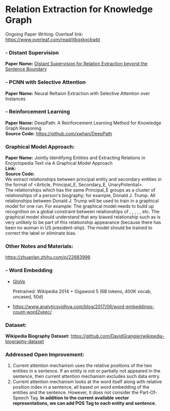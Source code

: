 # Relation Extraction for Knowledge Graph
Ongoing Paper Writing: Overleaf link: https://www.overleaf.com/read/jtbgxkxckwbt


### - Distant Supervision
**Paper Name:** [Distant Supervision for Relation Extraction beyond the Sentence Boundary](https://arxiv.org/pdf/1609.04873.pdf)  

### - PCNN with Selective Attention
**Paper Name:** Neural Reltaion Extraction with Selective Attention over Instances    

### - Reinforcement Learning
**Paper Name:** DeepPath: A Reinforcement Learning Method for Knowledge Graph Reasoning       
**Source Code:** https://github.com/xwhan/DeepPath   

### Graphical Model Approach:
**Paper Name:** Jointly Identifying Entities and Extracting Relations in Encyclopedia Text via A Graphical Model Approach   
**Link:**   
**Source Code:**    
We extract relationships between principal entity and secondary entities in the format of <Article, Principal_E, Secondary_E, UnaryPotential>.   
The relationships which has the same Principal_E groups as a cluster of relationships of a person's biography; for example, Donald J. Trump. All relationships between Donald J. Trump will be used to train in a graphical model for one run. For example: The graphical model needs to build up recognition on a global constraint between relationships of <isPresidentOfUSA>, <assumedOfficeDate>, <precededBy>, <politicalParty>, <netWorth>, etc. The graphical model should understand that any biased relationship such as <isAFemale> is very unlikely to be part of this relationship appearance (because there has been no woman in US president-ship). The model should be trained to correct the label or eliminate bias.    

### Other Notes and Materials:
https://zhuanlan.zhihu.com/p/22683996  

### - Word Embedding
- [GloVe](https://nlp.stanford.edu/projects/glove/)
    
    Pretrained: Wikipedia 2014 + Gigaword 5 (6B tokens, 400K vocab, uncased, 50d)
    
- https://www.analyticsvidhya.com/blog/2017/06/word-embeddings-count-word2veec/  

### Dataset:
**Wikipedia Biography Dataset:** https://github.com/DavidGrangier/wikipedia-biography-dataset

### Addressed Open Improvement:
1. Current attention mechanism uses the relative positions of the two entities in a sentence. If an entity is not or partially not appeared in the sentence, then current attention mechanism excludes such data entry. 
2. Current attention mechanism looks at the word itself along with relative position index in a sentence, all based on word embedding of the entities and the sentence. However, it does not consider the Part-Of-Speech Tag. **In addition to the current available vector representations, we can add POS Tag to each entity and sentence.**
